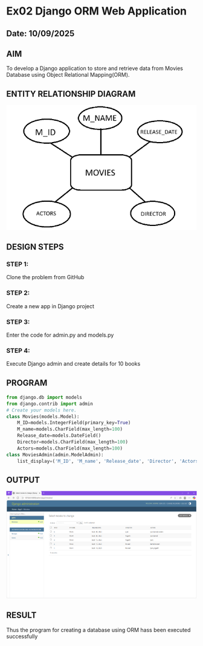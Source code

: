 # Ex02 Django ORM Web Application
## Date: 10/09/2025

## AIM
To develop a Django application to store and retrieve data from Movies Database using Object Relational Mapping(ORM).

## ENTITY RELATIONSHIP DIAGRAM
![alt text](<Screenshot 2025-09-10 103225.png>)
## DESIGN STEPS

### STEP 1:
Clone the problem from GitHub

### STEP 2:
Create a new app in Django project

### STEP 3:
Enter the code for admin.py and models.py

### STEP 4:
Execute Django admin and create details for 10 books

## PROGRAM
```python
from django.db import models
from django.contrib import admin
# Create your models here.
class Movies(models.Model):
    M_ID=models.IntegerField(primary_key=True)
    M_name=models.CharField(max_length=100)
    Release_date=models.DateField()
    Director=models.CharField(max_length=100)
    Actors=models.CharField(max_length=100)
class MoviesAdmin(admin.ModelAdmin):
    list_display=('M_ID', 'M_name', 'Release_date', 'Director', 'Actors')
```
## OUTPUT
![alt text](<Screenshot 2025-09-10 104259.png>)
## RESULT
Thus the program for creating a database using ORM hass been executed successfully
